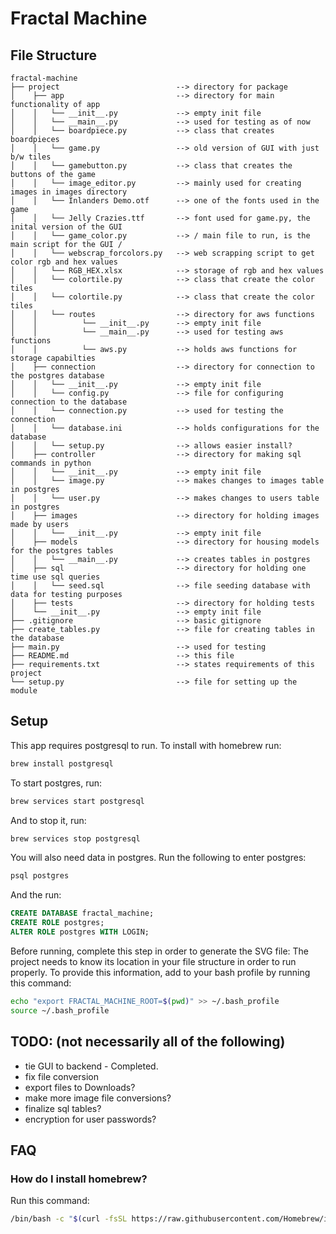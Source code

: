 # Fractal Machine

## File Structure
```
fractal-machine
├── project                          --> directory for package
│    ├── app                         --> directory for main functionality of app 
│    │   └── __init__.py             --> empty init file
│    │   └── __main__.py             --> used for testing as of now
│    │   └── boardpiece.py           --> class that creates boardpieces 
│    │   └── game.py                 --> old version of GUI with just b/w tiles 
│    │   └── gamebutton.py           --> class that creates the buttons of the game 
│    │   └── image_editor.py         --> mainly used for creating images in images directory
│    │   └── Inlanders Demo.otf      --> one of the fonts used in the game
│    │   └── Jelly Crazies.ttf       --> font used for game.py, the inital version of the GUI
│    │   └── game_color.py           --> / main file to run, is the main script for the GUI /
│    │   └── webscrap_forcolors.py   --> web scrapping script to get color rgb and hex values
│    │   └── RGB_HEX.xlsx            --> storage of rgb and hex values 
│    │   └── colortile.py            --> class that create the color tiles 
│    │   └── colortile.py            --> class that create the color tiles 
│    │	 └── routes 				 --> directory for aws functions
│    │   		└── __init__.py      --> empty init file
│    │   		└── __main__.py      --> used for testing aws functions 
│    │	  	    └── aws.py           --> holds aws functions for storage capabilties  
│    ├── connection                  --> directory for connection to the postgres database
│    │   └── __init__.py             --> empty init file
│    │   └── config.py               --> file for configuring connection to the database
│    │   └── connection.py           --> used for testing the connection
│    │   └── database.ini            --> holds configurations for the database
│    │   └── setup.py                --> allows easier install?
│    ├── controller                  --> directory for making sql commands in python
│    │   └── __init__.py             --> empty init file
│    │   └── image.py                --> makes changes to images table in postgres
│    │   └── user.py                 --> makes changes to users table in postgres
│    ├── images                      --> directory for holding images made by users
│    │   └── __init__.py             --> empty init file
│    ├── models                      --> directory for housing models for the postgres tables
│    │   └── __main__.py             --> creates tables in postgres
│    ├── sql                         --> directory for holding one time use sql queries
│    │   └── seed.sql                --> file seeding database with data for testing purposes
│    ├── tests                       --> directory for holding tests
│    └── __init__.py                 --> empty init file             
├── .gitignore                       --> basic gitignore
├── create_tables.py                 --> file for creating tables in the database
├── main.py                          --> used for testing 
├── README.md                        --> this file
├── requirements.txt                 --> states requirements of this project
└── setup.py                         --> file for setting up the module
```

## Setup

This app requires postgresql to run. To install with homebrew run:
```bash
brew install postgresql
```
To start postgres, run:
```bash
brew services start postgresql
```
And to stop it, run:
```bash
brew services stop postgresql
```
You will also need data in postgres. Run the following to enter postgres:
```bash
psql postgres
```
And the run:
```sql
CREATE DATABASE fractal_machine;
CREATE ROLE postgres;
ALTER ROLE postgres WITH LOGIN;
```

Before running, complete this step in order to generate the SVG file:
The project needs to know its location in your file structure in order to run properly.
To provide this information, add to your bash profile by running this command:
```bash
echo "export FRACTAL_MACHINE_ROOT=$(pwd)" >> ~/.bash_profile
source ~/.bash_profile
```

## TODO: (not necessarily all of the following)
- tie GUI to backend - Completed. 
- fix file conversion
- export files to Downloads?
- make more image file conversions?
- finalize sql tables?
- encryption for user passwords?

## FAQ
### How do I install homebrew?
Run this command:
```bash
/bin/bash -c "$(curl -fsSL https://raw.githubusercontent.com/Homebrew/install/master/install.sh)"
```